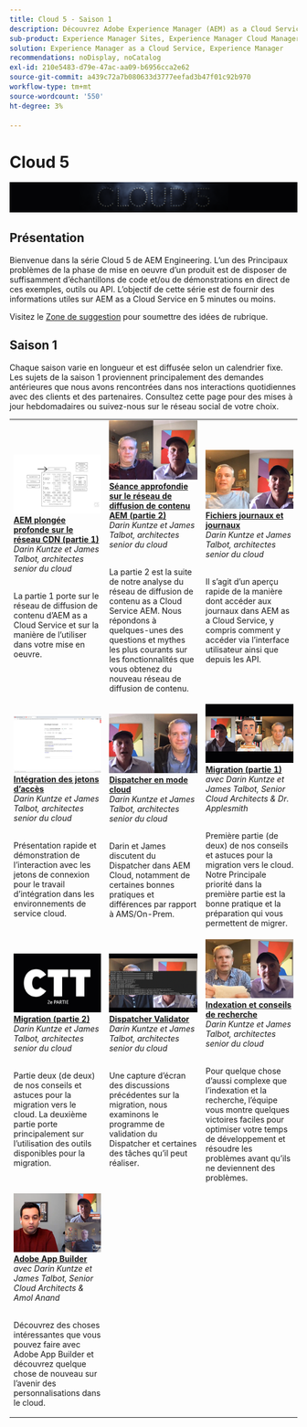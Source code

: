 ```yaml
---
title: Cloud 5 - Saison 1
description: Découvrez Adobe Experience Manager (AEM) as a Cloud Service de la part des ingénieurs experts de l’Adobe qui l’ont créé et des services d’experts qui l’ont livré.
sub-product: Experience Manager Sites, Experience Manager Cloud Manager, Experience Manager Assets
solution: Experience Manager as a Cloud Service, Experience Manager
recommendations: noDisplay, noCatalog
exl-id: 210e5483-d79e-47ac-aa09-b6956cca2e62
source-git-commit: a439c72a7b080633d3777eefad3b47f01c92b970
workflow-type: tm+mt
source-wordcount: '550'
ht-degree: 3%

---
```


# Cloud 5

![AEM Experts Series.](./imgs/masthead.png)

## Présentation

Bienvenue dans la série Cloud 5 de AEM Engineering. L’un des Principaux problèmes de la phase de mise en oeuvre d’un produit est de disposer de suffisamment d’échantillons de code et/ou de démonstrations en direct de ces exemples, outils ou API. L’objectif de cette série est de fournir des informations utiles sur AEM as a Cloud Service en 5 minutes ou moins.

Visitez le [Zone de suggestion](https://forms.office.com/r/74P5Xz4UH0) pour soumettre des idées de rubrique.

## Saison 1

Chaque saison varie en longueur et est diffusée selon un calendrier fixe. Les sujets de la saison 1 proviennent principalement des demandes antérieures que nous avons rencontrées dans nos interactions quotidiennes avec des clients et des partenaires. Consultez cette page pour des mises à jour hebdomadaires ou suivez-nous sur le réseau social de votre choix.

<table>
  <tr>
   <td>
      <a href="./cloud5-aem-cdn-part1.md">
      <img alt="Réseau CDN AEM Partie 1" src="./imgs/001-thumb.png"/>
      </a>
      <div>
         <a href="./cloud5-aem-cdn-part1.md"><strong>AEM plongée profonde sur le réseau CDN (partie 1)</strong></a>         
         <br/><em>Darin Kuntze et James Talbot, architectes senior du cloud</em>
      </div>
      <p>
        <br/>
         La partie 1 porte sur le réseau de diffusion de contenu d’AEM as a Cloud Service et sur la manière de l’utiliser dans votre mise en oeuvre.
      </p>
     </td>   
     <td>
      <a href="./cloud5-aem-cdn-part2.md">
         <img alt="Réseau CDN AEM Partie 2" src="./imgs/002-thumb.png"/>
      </a>
      <div>
         <a href="./cloud5-aem-cdn-part2.md"><strong>Séance approfondie sur le réseau de diffusion de contenu AEM (partie 2)</strong></a>
         <br/><em>Darin Kuntze et James Talbot, architectes senior du cloud</em>
      </div>
      <p>
        <br/>
         La partie 2 est la suite de notre analyse du réseau de diffusion de contenu as a Cloud Service AEM. Nous répondons à quelques-unes des questions et mythes les plus courants sur les fonctionnalités que vous obtenez du nouveau réseau de diffusion de contenu.
      </p>
   </td>
     <td>
        <a href="./cloud5-aem-log-files.md">
            <img alt="Fichiers journaux et journaux" src="./imgs/003-thumb.png"/>
        </a>
      <div>
         <a href="./cloud5-aem-log-files.md"><strong>Fichiers journaux et journaux</strong></a>
         <br/><em>Darin Kuntze et James Talbot, architectes senior du cloud</em>
      </div>
      <p>
        <br/>
         Il s’agit d’un aperçu rapide de la manière dont accéder aux journaux dans AEM as a Cloud Service, y compris comment y accéder via l’interface utilisateur ainsi que depuis les API.
      </p>
   </td> 
  </tr>
  <tr>
   <td>
        <a href="./cloud5-getting-login-token-integrations.md">
            <img alt="Jetons d’accès" src="./imgs/004-thumb.png"/>
        </a>
      <div>
        <a href="./cloud5-getting-login-token-integrations.md"><strong>Intégration des jetons d’accès</strong></a>        
         <br/><em>Darin Kuntze et James Talbot, architectes senior du cloud</em>
      </div>
      <p>
        <br/>
         Présentation rapide et démonstration de l’interaction avec les jetons de connexion pour le travail d’intégration dans les environnements de service cloud.
      </p>
     </td>   
     <td>
      <a href="./cloud5-aem-dispatcher-cloud.md">
      <img alt="Dispatcher en mode cloud" src="./imgs/005-thumb.png"/>
       </a>  
      <div>
        <a href="./cloud5-aem-dispatcher-cloud.md"><strong>Dispatcher en mode cloud</strong></a>
         <br/><em>Darin Kuntze et James Talbot, architectes senior du cloud</em>
      </div>
      <p>
        <br/>
        Darin et James discutent du Dispatcher dans AEM Cloud, notamment de certaines bonnes pratiques et différences par rapport à AMS/On-Prem. 
      </p>
   </td>
     <td>
        <a href="./cloud5-aem-content-migration-part-1.md">
            <img alt="Migration (partie 1)" src="./imgs/006-thumb.png"/>
        </a>
      <div>
         <a href="./cloud5-aem-content-migration-part-1.md"><strong>Migration (partie 1)</strong></a>
         <br/><em>avec Darin Kuntze et James Talbot, Senior Cloud Architects &amp; Dr. Applesmith</em>
      </div>
      <p>
        <br/>
         Première partie (de deux) de nos conseils et astuces pour la migration vers le cloud. Notre Principale priorité dans la première partie est la bonne pratique et la préparation qui vous permettent de migrer.
      </p>
   </td> 
  </tr>
<tr>
   <td>
        <a href="./cloud5-aem-content-migration-part-2.md">
            <img alt="Migration (partie 2)" src="./imgs/007-thumb.png"/>
        </a>
      <div>
        <a href="./cloud5-aem-content-migration-part-2.md"><strong>Migration (partie 2)</strong></a>     
         <br/><em>Darin Kuntze et James Talbot, architectes senior du cloud</em>
      </div>
      <p>
        <br/>
         Partie deux (de deux) de nos conseils et astuces pour la migration vers le cloud. La deuxième partie porte principalement sur l’utilisation des outils disponibles pour la migration.
      </p>
     </td>   
     <td>
        <a href="./cloud5-aem-dispatcher-validator.md">
            <img alt="Validateur du Dispatcher" src="./imgs/008-thumb.png"/>
        </a>
      <div>
         <a href="./cloud5-aem-dispatcher-validator.md"><strong>Dispatcher Validator</strong></a>
         <br/><em>Darin Kuntze et James Talbot, architectes senior du cloud</em>
      </div>
      <p>
        <br/>
         Une capture d’écran des discussions précédentes sur la migration, nous examinons le programme de validation du Dispatcher et certaines des tâches qu’il peut réaliser.
      </p>
   </td>
     <td>
        <a href="./cloud5-aem-search-and-indexing.md">
            <img alt="Indexation et conseils de recherche" src="./imgs/009-thumb.png"/>
        </a>
      <div>
         <a href="./cloud5-aem-search-and-indexing.md"><strong>Indexation et conseils de recherche</strong></a>
         <br/><em>Darin Kuntze et James Talbot, architectes senior du cloud</em>
      </div>
      <p>
        <br/>
         Pour quelque chose d’aussi complexe que l’indexation et la recherche, l’équipe vous montre quelques victoires faciles pour optimiser votre temps de développement et résoudre les problèmes avant qu’ils ne deviennent des problèmes.
      </p>
   </td> 
  </tr>
    <tr>
        <td>
            <a href="./cloud5-adobe-app-builder.md">
                <img alt="Adobe App Builder" src="./imgs/010-thumb.png"/>
            </a>
            <div>
                <a href="./cloud5-adobe-app-builder.md"><strong>Adobe App Builder</strong></a><br/>        
                <em>avec Darin Kuntze et James Talbot, Senior Cloud Architects &amp; Amol Anand</em>
            </div>
            <p><br/>
                Découvrez des choses intéressantes que vous pouvez faire avec Adobe App Builder et découvrez quelque chose de nouveau sur l’avenir des personnalisations dans le cloud.
            </p>
        </td>
        <td></td>
        <td></td>
    </tr>
</table>